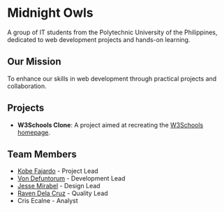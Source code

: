 # Midnight Owls

A group of IT students from the Polytechnic University of the Philippines, dedicated to web development projects and hands-on learning.

## Our Mission
To enhance our skills in web development through practical projects and collaboration.

## Projects
- **W3Schools Clone**: A project aimed at recreating the [W3Schools homepage](https://www.w3schools.com/).

## Team Members
- [Kobe Fajardo](https://github.com/Kobeszkie) - Project Lead
- [Von Defuntorum](https://github.com/Hisuiiii) - Development Lead
- [Jesse Mirabel](https://github.com/sejjy) - Design Lead
- [Raven Dela Cruz](https://github.com/RNCDC) - Quality Lead
- Cris Ecalne - Analyst
